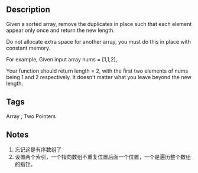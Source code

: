 ## Description

Given a sorted array, remove the duplicates in place such that each element appear only once and return the new length.

Do not allocate extra space for another array, you must do this in place with constant memory.

For example,
Given input array nums = [1,1,2],

Your function should return length = 2, with the first two elements of nums being 1 and 2 respectively. It doesn't matter what you leave beyond the new length.

## Tags
Array ; Two Pointers

## Notes
1. 忘记这是有序数组了
2. 设置两个索引，一个指向数组不重复位置后面一个位置，一个是遍历整个数组的指针。


